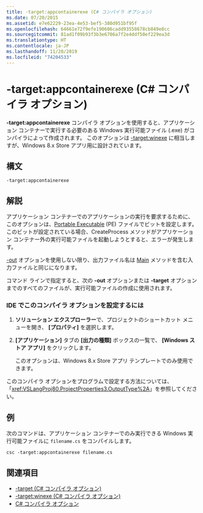 ```yaml
---
title: -target:appcontainerexe (C# コンパイラ オプション)
ms.date: 07/20/2015
ms.assetid: e7e62229-23ea-4e53-bef5-380d951bf95f
ms.openlocfilehash: 64661e72f9efe190606cadd93558678cb849e8cc
ms.sourcegitcommit: 81ad1f09b93f3b3e6706a7f2e4ddf50ef229ea3d
ms.translationtype: HT
ms.contentlocale: ja-JP
ms.lasthandoff: 11/20/2019
ms.locfileid: "74204533"
---
```

# <a name="-targetappcontainerexe-c-compiler-options"></a>-target:appcontainerexe (C# コンパイラ オプション)
**-target:appcontainerexe** コンパイラ オプションを使用すると、アプリケーション コンテナーで実行する必要のある Windows 実行可能ファイル (.exe) がコンパイラによって作成されます。 このオプションは [-target:winexe](./target-winexe-compiler-option.md) に相当しますが、Windows 8.x Store アプリ用に設計されています。  
  
## <a name="syntax"></a>構文  
  
```console  
-target:appcontainerexe  
```  
  
## <a name="remarks"></a>解説  
 アプリケーション コンテナーでのアプリケーションの実行を要求するために、このオプションは、[Portable Executable](/windows/desktop/Debug/pe-format) (PE) ファイルでビットを設定します。 このビットが設定されている場合、CreateProcess メソッドがアプリケーション コンテナー外の実行可能ファイルを起動しようとすると、エラーが発生します。  
  
 [-out](./out-compiler-option.md) オプションを使用しない限り、出力ファイル名は [Main](../../programming-guide/main-and-command-args/index.md) メソッドを含む入力ファイルと同じになります。  
  
 コマンド ラインで指定すると、次の **-out** オプションまたは **-target** オプションまでのすべてのファイルが、実行可能ファイルの作成に使用されます。  
  
### <a name="to-set-this-compiler-option-in-the-ide"></a>IDE でこのコンパイラ オプションを設定するには  
  
1. **ソリューション エクスプローラー**で、プロジェクトのショートカット メニューを開き、 **[プロパティ]** を選択します。  
  
2. **[アプリケーション]** タブの **[出力の種類]** ボックスの一覧で、 **[Windows ストア アプリ]** をクリックします。  
  
     このオプションは、Windows 8.x Store アプリ テンプレートでのみ使用できます。  
  
 このコンパイラ オプションをプログラムで設定する方法については、「<xref:VSLangProj80.ProjectProperties3.OutputType%2A>」を参照してください。  
  
## <a name="example"></a>例  
 次のコマンドは、アプリケーション コンテナーでのみ実行できる Windows 実行可能ファイルに `filename.cs` をコンパイルします。  
  
```console  
csc -target:appcontainerexe filename.cs  
```  
  
## <a name="see-also"></a>関連項目

- [-target (C# コンパイラ オプション)](./target-compiler-option.md)
- [-target:winexe (C# コンパイラ オプション)](./target-winexe-compiler-option.md)
- [C# コンパイラ オプション](./index.md)
